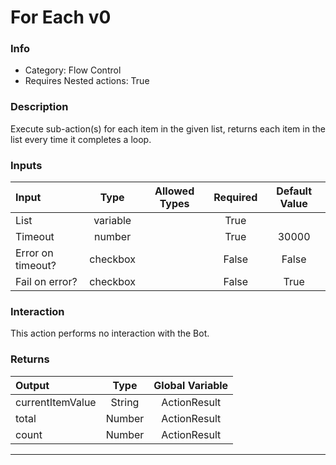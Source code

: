 # For Each v0

### Info

- Category: Flow Control
- Requires Nested actions: True


### Description
Execute sub-action(s) for each item in the given list, returns each item in the list every time it completes a loop.


### Inputs

| Input | Type | Allowed Types | Required |  Default Value |
| :--- | :---: | :---: | :---: | :---: |
| List | variable |  | True |  |
| Timeout | number |  | True | 30000 |
| Error on timeout? | checkbox |  | False | False |
| Fail on error? | checkbox |  | False | True |


### Interaction
This action performs no interaction with the Bot.

### Returns

| Output | Type | Global Variable |
| :--- | :---: | :---: |
| currentItemValue | String | ActionResult |
| total | Number | ActionResult |
| count | Number | ActionResult |

---